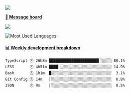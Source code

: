 [![](https://count.getloli.com/get/@SmaIIstars.github.readme)](https://count.getloli.com/)


[**💬 Message board**](https://chat.getloli.com/room/@SmaIIstars.github)

[![](https://chat.getloli.com/room/@SmaIIstars.github/svg?width=600&height=100&limit=20&theme=light&fontSize=14)](https://chat.getloli.com/room/@SmaIIstars.github)


![Most Used Languages](https://github-readme-stats.vercel.app/api/top-langs/?username=SmaIIstars&theme=dark&layout=compact)

<!-- waka-box start -->
#### <a href="https://gist.github.com/e31f5e1b7a15ee54e2fc8fca68aa5e2b" target="_blank">📊 Weekly development breakdown</a>
```text
TypeScript 🕓 26h8m ██████████████████████▍░░░░░ 80.1%
LESS       🕓 4h51m ████▏░░░░░░░░░░░░░░░░░░░░░░░ 14.9%
Bash       🕓 1h1m  ▉░░░░░░░░░░░░░░░░░░░░░░░░░░░  3.1%
Git Config 🕓 14m   ▏░░░░░░░░░░░░░░░░░░░░░░░░░░░  0.8%
JSON       🕓 9m    ▏░░░░░░░░░░░░░░░░░░░░░░░░░░░  0.5%
```
<!-- Powered by https://github.com/YouEclipse/waka-box-go . -->
<!-- waka-box end -->
